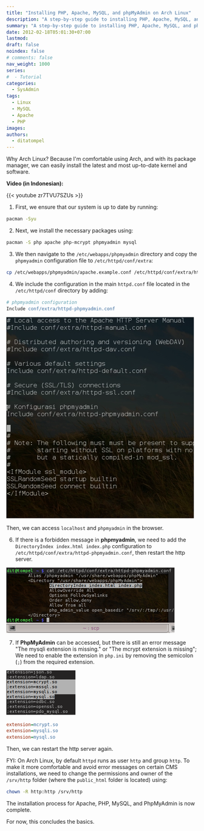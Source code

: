 ```yaml
---
title: "Installing PHP, Apache, MySQL, and phpMyAdmin on Arch Linux"
description: "A step-by-step guide to installing PHP, Apache, MySQL, and phpMyAdmin on Arch Linux."
summary: "A step-by-step guide to installing PHP, Apache, MySQL, and phpMyAdmin on Arch Linux."
date: 2012-02-18T05:01:30+07:00
lastmod:
draft: false
noindex: false
# comments: false
nav_weight: 1000
series:
#  - Tutorial
categories:
  - SysAdmin
tags:
  - Linux
  - MySQL
  - Apache
  - PHP
images:
authors:
  - ditatompel
---
```


Why Arch Linux? Because I'm comfortable using Arch, and with its package manager, we can easily install the latest and most up-to-date kernel and software.

**Video (in Indonesian):**

{{< youtube zr7TVU7SZUs >}}

1. First, we ensure that our system is up to date by running:

```bash
pacman -Syu
```

2. Next, we install the necessary packages using:

```bash
pacman -S php apache php-mcrypt phpmyadmin mysql
```

3. We then navigate to the `/etc/webapps/phpmyadmin` directory and copy the `phpmyadmin` configuration file to `/etc/httpd/conf/extra`:

```bash
cp /etc/webapps/phpmyadmin/apache.example.conf /etc/httpd/conf/extra/httpd-phpmyadmin.conf
```

4. We include the configuration in the main `httpd.conf` file located in the `/etc/httpd/conf` directory by adding:

```apache
# phpmyadmin configuration
Include conf/extra/httpd-phpmyadmin.conf
```

![Apache Config PHPMyAdmin](phpmyadmin-include.png#center)

Then, we can access `localhost` and `phpmyadmin` in the browser.

6. If there is a forbidden message in **phpmyadmin**, we need to add the `DirectoryIndex index.html index.php` configuration to `/etc/httpd/conf/extra/httpd-phpmyadmin.conf`, then restart the http server.

![DirectoryIndex Apache](directoryIndex.png#center)

7. If **PhpMyAdmin** can be accessed, but there is still an error message "The mysqli extension is missing." or "The mcrypt extension is missing"; We need to enable the extension in `php.ini` by removing the semicolon (`;`) from the required extension.

![PHP Extension](extension.png#center)

```ini
extension=mcrypt.so
extension=mysqli.so
extension=mysql.so
```

Then, we can restart the http server again.

FYI: On Arch Linux, by default `httpd` runs as user `http` and group `http`. To make it more comfortable and avoid error messages on certain CMS installations, we need to change the permissions and owner of the `/srv/http` folder (where the `public_html` folder is located) using:

```bash
chown -R http:http /srv/http
```

The installation process for Apache, PHP, MySQL, and PhpMyAdmin is now complete.

For now, this concludes the basics.
